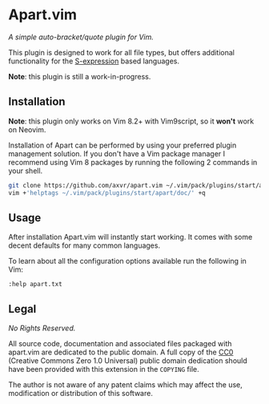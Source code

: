 # Apart.vim

*A simple auto-bracket/quote plugin for Vim.*

This plugin is designed to work for all file types, but offers additional
functionality for the [S-expression](https://en.wikipedia.org/wiki/S-expression)
based languages.

**Note**: this plugin is still a work-in-progress.


## Installation

**Note**: this plugin only works on Vim 8.2+ with Vim9script, so it **won't**
work on Neovim.

Installation of Apart can be performed by using your preferred plugin management
solution.  If you don't have a Vim package manager I recommend using Vim
8 packages by running the following 2 commands in your shell.

```sh
git clone https://github.com/axvr/apart.vim ~/.vim/pack/plugins/start/apart
vim +'helptags ~/.vim/pack/plugins/start/apart/doc/' +q
```


## Usage

After installation Apart.vim will instantly start working.  It comes with some
decent defaults for many common languages.

To learn about all the configuration options available run the following in Vim:

```vim
:help apart.txt
```


## Legal

*No Rights Reserved.*

All source code, documentation and associated files packaged with apart.vim are
dedicated to the public domain.  A full copy of the [CC0][] (Creative Commons
Zero 1.0 Universal) public domain dedication should have been provided with this
extension in the `COPYING` file.

The author is not aware of any patent claims which may affect the use,
modification or distribution of this software.


[CC0]: https://creativecommons.org/publicdomain/zero/1.0/
